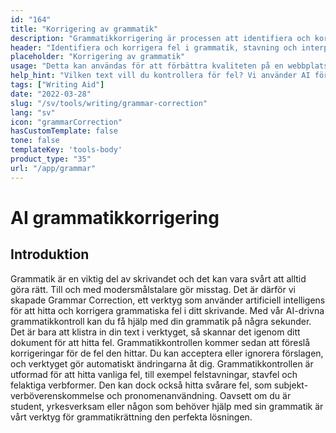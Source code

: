 ```yaml
---
id: "164"
title: "Korrigering av grammatik"
description: "Grammatikkorrigering är processen att identifiera och korrigera fel i grammatik, stavning och interpunktion. Detta kan göras manuellt eller med hjälp av AI-driven programvara. AI-driven programvara för grammatikkorrigering kan identifiera fel i grammatik, stavning och interpunktion med hjälp av Natural Language Processing (NLP). Denna teknik kan användas för att förbättra kvaliteten på skrivandet, oavsett om det handlar om en webbplats, en blogg eller till och med en bok."
header: "Identifiera och korrigera fel i grammatik, stavning och interpunktion."
placeholder: "Korrigering av grammatik"
usage: "Detta kan användas för att förbättra kvaliteten på en webbplats, blogg eller till och med en bok."
help_hint: "Vilken text vill du kontrollera för fel? Vi använder AI för att förbättra kvaliteten på dina texter."
tags: ["Writing Aid"]
date: "2022-03-28"
slug: "/sv/tools/writing/grammar-correction"
lang: "sv"
icon: "grammarCorrection"
hasCustomTemplate: false
tone: false
templateKey: 'tools-body'
product_type: "35"
url: "/app/grammar"
---
```


# AI grammatikkorrigering

## Introduktion

Grammatik är en viktig del av skrivandet och det kan vara svårt att alltid göra rätt. Till och med modersmålstalare gör misstag. Det är därför vi skapade Grammar Correction, ett verktyg som använder artificiell intelligens för att hitta och korrigera grammatiska fel i ditt skrivande. Med vår AI-drivna grammatikkontroll kan du få hjälp med din grammatik på några sekunder. Det är bara att klistra in din text i verktyget, så skannar det igenom ditt dokument för att hitta fel. Grammatikkontrollen kommer sedan att föreslå korrigeringar för de fel den hittar. Du kan acceptera eller ignorera förslagen, och verktyget gör automatiskt ändringarna åt dig. Grammatikkontrollen är utformad för att hitta vanliga fel, till exempel felstavningar, stavfel och felaktiga verbformer. Den kan dock också hitta svårare fel, som subjekt-verböverenskommelse och pronomenanvändning. Oavsett om du är student, yrkesverksam eller någon som behöver hjälp med sin grammatik är vårt verktyg för grammatikrättning den perfekta lösningen.

